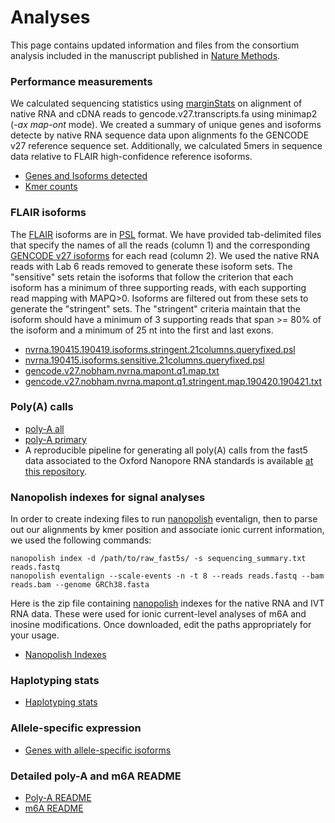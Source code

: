 # Analyses

This page contains updated information and files from the consortium analysis included in the manuscript published in [Nature Methods](https://www.nature.com/articles/s41592-019-0617-2).

### Performance measurements
We calculated sequencing statistics using [marginStats](https://github.com/benedictpaten/marginAlign) on alignment of native RNA and cDNA reads to gencode.v27.transcripts.fa using minimap2 (_-ax map-ont_ mode). We created a summary of unique genes and isoforms detecte by native RNA sequence data upon alignments fo the GENCODE v27 reference sequence set. Additionally, we calculated 5mers in sequence data relative to FLAIR high-confidence reference isoforms. 

 - [Genes and Isoforms detected](http://s3.amazonaws.com/nanopore-human-wgs/rna/phase1_analyses/Supplementary_Tables_S1_S2.Native_RNA_genes_isoforms_GENCODEv27.xlsx)
 - [Kmer counts](http://s3.amazonaws.com/nanopore-human-wgs/rna/phase1_analyses/Supplementary_Tables_S3_S4.Kmer_counts_nativeRNA_cDNA.xlsx)
 
### FLAIR isoforms
The [FLAIR](https://github.com/BrooksLabUCSC/flair) isoforms are in [PSL](https://genome.ucsc.edu/FAQ/FAQformat.html#format2) format. We have provided tab-delimited files that specify the names of all the reads (column 1) and the corresponding [GENCODE v27 isoforms](https://www.gencodegenes.org/human/release_27.html) for each read (column 2). We used the native RNA reads with Lab 6 reads removed to generate these isoform sets. The "sensitive" sets retain the isoforms that follow the  criterion that each isoform has a minimum of three supporting reads, with each supporting read mapping with MAPQ>0. Isoforms are filtered out from these sets to generate the "stringent" sets. The "stringent" criteria maintain that the isoform should have a minimum of 3 supporting reads that span >= 80% of the isoform and a minimum of 25 nt into the first and last exons.

 - [nvrna.190415.190419.isoforms.stringent.21columns.queryfixed.psl](http://s3.amazonaws.com/nanopore-human-wgs/rna/phase2_analyses/nvrna.190415.190419.isoforms.stringent.21columns.queryfixed.psl)
 - [nvrna.190415.isoforms.sensitive.21columns.queryfixed.psl](http://s3.amazonaws.com/nanopore-human-wgs/rna/phase2_analyses/nvrna.190415.isoforms.sensitive.21columns.queryfixed.psl)
 - [gencode.v27.nobham.nvrna.mapont.q1.map.txt](http://s3.amazonaws.com/nanopore-human-wgs/rna/phase2_analyses/gencode.v27.nobham.nvrna.mapont.q1.map.txt)
 - [gencode.v27.nobham.nvrna.mapont.q1.stringent.map.190420.190421.txt](http://s3.amazonaws.com/nanopore-human-wgs/rna/phase2_analyses/gencode.v27.nobham.nvrna.mapont.q1.stringent.map.190420.190421.txt)
 
### Poly(A) calls

 - [poly-A all](http://s3.amazonaws.com/nanopore-human-wgs/rna/phase1_analyses/NA12878_DirectRNA_polyA_all.txt)
 - [poly-A primary](http://s3.amazonaws.com/nanopore-human-wgs/rna/phase1_analyses/NA12878_DirectRNA_polyA_primary.txt)
 - A reproducible pipeline for generating all poly(A) calls from the fast5 data associated to the Oxford Nanopore RNA standards is available [at this repository](https://github.com/paultsw/polya_analysis).

### Nanopolish indexes for signal analyses
In order to create indexing files to run [nanopolish](https://github.com/jts/nanopolish) eventalign, then to parse out our alignments by kmer position and associate ionic current information, we used the following commands:

	nanopolish index -d /path/to/raw_fast5s/ -s sequencing_summary.txt reads.fastq
	nanopolish eventalign --scale-events -n -t 8 --reads reads.fastq --bam reads.bam --genome GRCh38.fasta

Here is the zip file containing [nanopolish](https://github.com/jts/nanopolish) indexes for the native RNA and IVT RNA data. These were used for ionic current-level analyses of m6A and inosine modifications. Once downloaded, edit the paths appropriately for your usage.

 - [Nanopolish Indexes](http://s3.amazonaws.com/nanopore-human-wgs/rna/phase1_analyses/rnaconsort.npolish.idx.zip)

### Haplotyping stats

 - [Haplotyping stats](http://s3.amazonaws.com/nanopore-human-wgs/rna/phase1_analyses/Supplementary_Tables_S5.HaplotypingStatsBinom_HEADER_181030.txt)

### Allele-specific expression

 - [Genes with allele-specific isoforms](http://s3.amazonaws.com/nanopore-human-wgs/rna/phase1_analyses/Supplementary_Tables_S6.GenesWithAlleleSpecificIsoformsTEXT.txt)

### Detailed poly-A and m6A README
 - [Poly-A README](phase1_polyA_README.md)
 - [m6A README](phase1_m6A_README.md)



